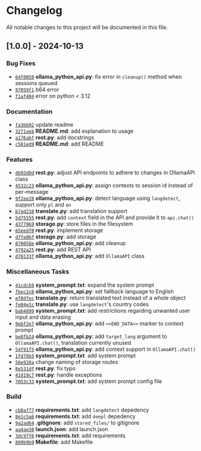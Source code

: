 # Changelog

All notable changes to this project will be documented in this file.

## [1.0.0] - 2024-10-13

### Bug Fixes

- [`64f0050`](https://github.com/pufereq/simulat/commit/64f00505635f8329ebeb5a4595c6620a64ad08b5) **ollama_python_api.py**: fix error in `cleanup()` method when sessions queued
- [`97059f1`](https://github.com/pufereq/simulat/commit/97059f1cce731effabf71f4eb2262eeed6186216) b64 error
- [`f1af484`](https://github.com/pufereq/simulat/commit/f1af484c389b03fe3ba985d72bf05ddab6de78b8) error on python < 3.12

### Documentation

- [`fa3bb92`](https://github.com/pufereq/simulat/commit/fa3bb92e30c8ac923036477df363294bae4e35eb) update readme
- [`3271aeb`](https://github.com/pufereq/simulat/commit/3271aebf364a4d0e6fbcdcc8ad33c49c0c1585e0) **README.md**: add explanation to usage
- [`a176abf`](https://github.com/pufereq/simulat/commit/a176abf95146c990950442841ad0063ba7faf0d7) **rest.py**: add docstrings
- [`c581ed9`](https://github.com/pufereq/simulat/commit/c581ed9d8382fe417276c97239c78d4210cbd4ae) **README.md**: add README

### Features

- [`db93d0d`](https://github.com/pufereq/simulat/commit/db93d0d691842a1ab87406da92db35e333904e8c) **rest.py**: adjust API endpoints to adhere to changes in OllamaAPI class
- [`4532c23`](https://github.com/pufereq/simulat/commit/4532c23efe85888d26c9370bcb0ea51c99abeca9) **ollama_python_api.py**: assign contexts to session id instead of per-message
- [`9f2ee28`](https://github.com/pufereq/simulat/commit/9f2ee28abaf29a61050ce19e6b44c47ae1a1fd1d) **ollama_python_api.py**: detect language using `langdetect`, support only `pl` and `en`
- [`b7ad210`](https://github.com/pufereq/simulat/commit/b7ad21014f77d786fcbeb8837102cef52dac10f8) **translate.py**: add translation support
- [`5d75555`](https://github.com/pufereq/simulat/commit/5d7555533f149002ca2f74f50d81be2c7a34f721) **rest.py**: add `context` field in the API and provide it to `api.chat()`
- [`4377969`](https://github.com/pufereq/simulat/commit/43779699a322c7b9bb55a91e2ef86c542af313de) **storage.py**: store files in the filesystem
- [`65eed70`](https://github.com/pufereq/simulat/commit/65eed707b568248de6b27f32464e5e680472e92a) **rest.py**: implement storage
- [`d7fe86f`](https://github.com/pufereq/simulat/commit/d7fe86fb144f87091a74320d9a50f9ed83fb8871) **storage.py**: add storage
- [`870058e`](https://github.com/pufereq/simulat/commit/870058e7add33a641c26dec88f7a0743016ab921) **ollama_python_api.py**: add cleanup
- [`4792a25`](https://github.com/pufereq/simulat/commit/4792a25e2b2a519aaf5873c9e5741faaf52e3dc0) **rest.py**: add REST API
- [`d70133f`](https://github.com/pufereq/simulat/commit/d70133f35b6c8d00362d2e1bc4bbe567b06d8263) **ollama_python_api.py**: add `OllamaAPI` class

### Miscellaneous Tasks

- [`41cdcb9`](https://github.com/pufereq/simulat/commit/41cdcb9af1aee41559620a858f3de37811254d59) **system_prompt.txt**: expand the system prompt
- [`fbec2c0`](https://github.com/pufereq/simulat/commit/fbec2c0180724deea621559fab1764f2451762c9) **ollama_python_api.py**: set fallback language to English
- [`ef8dfec`](https://github.com/pufereq/simulat/commit/ef8dfecbafb7efd37974d5199eae4ebbab58f78f) **translate.py**: return translated text instead of a whole object
- [`fe04e1c`](https://github.com/pufereq/simulat/commit/fe04e1c7448661e8e6702562159b124b4a7aedd3) **translate.py**: use `langdetect`'s country codes
- [`bab4899`](https://github.com/pufereq/simulat/commit/bab4899ccc0a018ea51239b4e78fc7badebdcf3d) **system_prompt.txt**: add restrictions regarding unwanted user input and data erasing
- [`9ebf2e7`](https://github.com/pufereq/simulat/commit/9ebf2e727b77d7087a203401dd1864856d1ea1bd) **ollama_python_api.py**: add `<<END_DATA>>` marker to context prompt
- [`be8fb24`](https://github.com/pufereq/simulat/commit/be8fb245e87eb331c8cd1bcddc3fb6d43787d9dd) **ollama_python_api.py**: add `target_lang` argument to `OllamaAPI.chat()`, translation currently unused
- [`54f91f5`](https://github.com/pufereq/simulat/commit/54f91f5055ada2f1f6a48bdf4aa7655b4d7310b3) **ollama_python_api.py**: add context support in `OllamaAPI.chat()`
- [`1fd76b5`](https://github.com/pufereq/simulat/commit/1fd76b5d5e52a2672dc2857df30ca6a94126a7e0) **system_prompt.txt**: add system prompt
- [`56e928a`](https://github.com/pufereq/simulat/commit/56e928a49c6bb8d8b0198af2c6ffedff6b6a9320) change naming of storage routes
- [`8e531df`](https://github.com/pufereq/simulat/commit/8e531df3785d4107e242f2731354124d735a517c) **rest.py**: fix typo
- [`41d19c7`](https://github.com/pufereq/simulat/commit/41d19c78e3001f68951c77712eff4a5e75ed80aa) **rest.py**: handle exceptions
- [`7053c33`](https://github.com/pufereq/simulat/commit/7053c3308766c32e25c8d1424d1290ccc5251b7b) **system_prompt.txt**: add system prompt config file

### Build

- [`cb0af77`](https://github.com/pufereq/simulat/commit/cb0af7708ff1447194a4c20a0e495711e09cc0dd) **requirements.txt**: add `langdetect` depedency
- [`8e1c5a6`](https://github.com/pufereq/simulat/commit/8e1c5a663615ca16d045bf18361ffb122815573d) **requirements.txt**: add `deepl` depedency
- [`9a2ad64`](https://github.com/pufereq/simulat/commit/9a2ad64f321c5325e560c103d5702b20827dfaa3) **.gitignore**: add `stored_files/` to gitignore
- [`aa4ae30`](https://github.com/pufereq/simulat/commit/aa4ae30655c78b37c229f8e8eeba9f32c301124f) **launch.json**: add launch.json
- [`3dc9ff6`](https://github.com/pufereq/simulat/commit/3dc9ff63bfb557310d0f1fe2f8f917c15ebfbdd4) **requirements.txt**: add requirements
- [`809b9b9`](https://github.com/pufereq/simulat/commit/809b9b93700290ab68b1c806b5faef1fc535bff8) **Makefile**: add Makefile

<!-- generated by git-cliff -->
